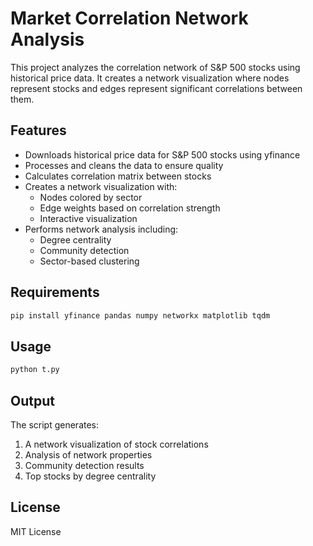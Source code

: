 # Market Correlation Network Analysis

This project analyzes the correlation network of S&P 500 stocks using historical price data. It creates a network visualization where nodes represent stocks and edges represent significant correlations between them.

## Features

- Downloads historical price data for S&P 500 stocks using yfinance
- Processes and cleans the data to ensure quality
- Calculates correlation matrix between stocks
- Creates a network visualization with:
  - Nodes colored by sector
  - Edge weights based on correlation strength
  - Interactive visualization
- Performs network analysis including:
  - Degree centrality
  - Community detection
  - Sector-based clustering

## Requirements

```bash
pip install yfinance pandas numpy networkx matplotlib tqdm
```

## Usage

```bash
python t.py
```

## Output

The script generates:
1. A network visualization of stock correlations
2. Analysis of network properties
3. Community detection results
4. Top stocks by degree centrality

## License

MIT License 